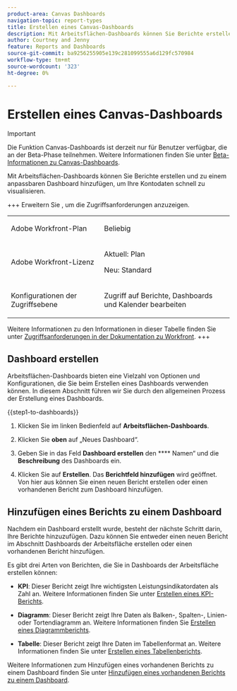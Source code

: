 ```yaml
---
product-area: Canvas Dashboards
navigation-topic: report-types
title: Erstellen eines Canvas-Dashboards
description: Mit Arbeitsflächen-Dashboards können Sie Berichte erstellen und zu einem anpassbaren Dashboard hinzufügen, um Ihre Kontodaten schnell zu visualisieren.
author: Courtney and Jenny
feature: Reports and Dashboards
source-git-commit: ba9256255905e139c281099555a6d129fc570984
workflow-type: tm+mt
source-wordcount: '323'
ht-degree: 0%

---
```


# Erstellen eines Canvas-Dashboards

>[!IMPORTANT]
>
>Die Funktion Canvas-Dashboards ist derzeit nur für Benutzer verfügbar, die an der Beta-Phase teilnehmen. Weitere Informationen finden Sie unter [Beta-Informationen zu Canvas-Dashboards](/help/quicksilver/product-announcements/betas/canvas-dashboards-beta/canvas-dashboards-beta-information.md).

Mit Arbeitsflächen-Dashboards können Sie Berichte erstellen und zu einem anpassbaren Dashboard hinzufügen, um Ihre Kontodaten schnell zu visualisieren.

+++ Erweitern Sie , um die Zugriffsanforderungen anzuzeigen.

<table style="table-layout:auto"> 
<col> 
</col> 
<col> 
</col> 
<tbody> 
<tr> 
   <td role="rowheader"><p>Adobe Workfront-Plan</p></td> 
   <td> 
<p>Beliebig </p> 
   </td> 
<tr> 
 <tr> 
   <td role="rowheader"><p>Adobe Workfront-Lizenz</p></td> 
   <td> 
<p>Aktuell: Plan </p> 
<p>Neu: Standard</p> 
   </td> 
   </tr> 
  </tr> 
  <tr> 
   <td role="rowheader"><p>Konfigurationen der Zugriffsebene</p></td> 
   <td><p>Zugriff auf Berichte, Dashboards und Kalender bearbeiten</p>
  </td> 
  </tr>  
</tbody> 
</table>

Weitere Informationen zu den Informationen in dieser Tabelle finden Sie unter [Zugriffsanforderungen in der Dokumentation zu Workfront](/help/quicksilver/administration-and-setup/add-users/access-levels-and-object-permissions/access-level-requirements-in-documentation.md).
+++

## Dashboard erstellen

Arbeitsflächen-Dashboards bieten eine Vielzahl von Optionen und Konfigurationen, die Sie beim Erstellen eines Dashboards verwenden können. In diesem Abschnitt führen wir Sie durch den allgemeinen Prozess der Erstellung eines Dashboards.

{{step1-to-dashboards}}

1. Klicken Sie im linken Bedienfeld auf **Arbeitsflächen-Dashboards**.

1. Klicken Sie **oben** auf „Neues Dashboard“.

1. Geben Sie in das Feld **Dashboard erstellen** den **** Namen“ und die **Beschreibung** des Dashboards ein.

1. Klicken Sie auf **Erstellen**. Das **Berichtfeld hinzufügen** wird geöffnet. Von hier aus können Sie einen neuen Bericht erstellen oder einen vorhandenen Bericht zum Dashboard hinzufügen.

## Hinzufügen eines Berichts zu einem Dashboard

Nachdem ein Dashboard erstellt wurde, besteht der nächste Schritt darin, Ihre Berichte hinzuzufügen. Dazu können Sie entweder einen neuen Bericht im Abschnitt Dashboards der Arbeitsfläche erstellen oder einen vorhandenen Bericht hinzufügen.

Es gibt drei Arten von Berichten, die Sie in Dashboards der Arbeitsfläche erstellen können:

* **KPI**: Dieser Bericht zeigt Ihre wichtigsten Leistungsindikatordaten als Zahl an.
Weitere Informationen finden Sie unter [Erstellen eines KPI-Berichts](/help/quicksilver/reports-and-dashboards/canvas-dashboards/add-reports/build-kpi-report.md).

* **Diagramm**: Dieser Bericht zeigt Ihre Daten als Balken-, Spalten-, Linien- oder Tortendiagramm an.
Weitere Informationen finden Sie [Erstellen eines Diagrammberichts](/help/quicksilver/reports-and-dashboards/canvas-dashboards/add-reports/build-chart-report.md).

* **Tabelle**: Dieser Bericht zeigt Ihre Daten im Tabellenformat an.
Weitere Informationen finden Sie unter [Erstellen eines Tabellenberichts](/help/quicksilver/reports-and-dashboards/canvas-dashboards/add-reports/build-table-report.md).

Weitere Informationen zum Hinzufügen eines vorhandenen Berichts zu einem Dashboard finden Sie unter [Hinzufügen eines vorhandenen Berichts zu einem Dashboard](/help/quicksilver/reports-and-dashboards/canvas-dashboards/add-reports/add-existing-report.md).